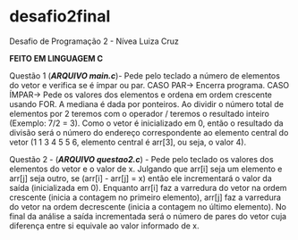 # desafio2final


Desafio de Programação 2 - Nívea Luiza Cruz

**FEITO EM LINGUAGEM C**


Questão 1 (*****ARQUIVO main.c*****)- Pede pelo teclado a número de elementos do vetor e verifica se é ímpar ou par. 
      CASO PAR-> Encerra programa. 
      CASO ÍMPAR-> Pede os valores dos elementos e ordena em ordem crescente usando FOR. 
                   A mediana é dada por ponteiros. Ao dividir o número total de elementos por 2 teremos com o operador / teremos o resultado inteiro (Exemplo: 7/2 = 3). 
                   Como o vetor é inicializado em 0, então o resultado da divisão será o número do endereço correspondente ao elemento central do vetor 
                    (1 1 3 4 5 5 6, elemento central é arr[3], ou seja, o valor 4). 

Questão 2 - (*****ARQUIVO questao2.c*****) - Pede pelo teclado os valores dos elementos do vetor e o valor de x. 
Julgando que arr[i] seja um elemento e arr[j] seja outro, se (arr[i] - arr[j] = x) então ele incrementará o valor da saída (inicializada em 0). 
Enquanto arr[i] faz a varredura do vetor na ordem crescente (inicia a contagem no primeiro elemento), 
arr[j] faz a varredura do vetor na ordem decrescente (inicia a contagem no último elemento). 
No final da análise a saída incrementada será o número de pares do vetor cuja diferença entre si equivale ao valor informado de x.
